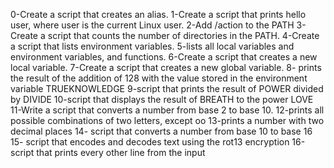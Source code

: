 0-Create a script that creates an alias.
1-Create a script that prints hello user, where user is the current Linux user.
2-Add /action to the PATH
3-Create a script that counts the number of directories in the PATH.
4-Create a script that lists environment variables.
5-lists all local variables and environment variables, and functions.
6-Create a script that creates a new local variable.
7-Create a script that creates a new global variable.
8- prints the result of the addition of 128 with the value
stored in the environment variable TRUEKNOWLEDGE
9-script that prints the result of POWER divided by DIVIDE
10-script that displays the result of BREATH to the power LOVE
11-Write a script that converts a number from base 2 to base 10.
12-prints all possible combinations of two letters, except oo
13-prints a number with two decimal places
14- script that converts a number from base 10 to base 16
15- script that encodes and decodes text using the rot13 encryption
16-script that prints every other line from the input
